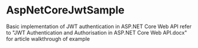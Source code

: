 # AspNetCoreJwtSample
Basic implementation of JWT authentication in ASP.NET Core Web API
refer to "JWT Authentication and Authorisation in ASP.NET Core Web API.docx" for article walkthrough of example
